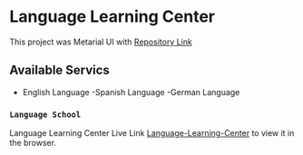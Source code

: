 # Language Learning Center

This project was Metarial UI with [Repository Link](https://github.com/ProgrammingHeroWC4/review-website-Nure-Alam-sidddique)

## Available Servics

- English Language
  -Spanish Language
  -German Language

### `Language School`

Language Learning Center Live Link [Language-Learning-Center](https://brave-perlman-b5a689.netlify.app/) to view it in the browser.
